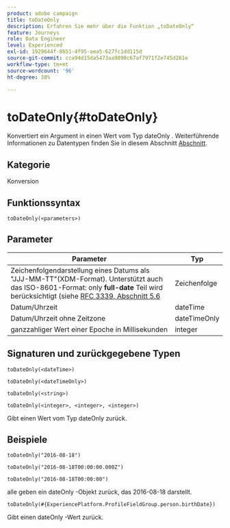 ```yaml
---
product: adobe campaign
title: toDateOnly
description: Erfahren Sie mehr über die Funktion „toDateOnly“
feature: Journeys
role: Data Engineer
level: Experienced
exl-id: 1929644f-8b51-4f95-aea5-627fc1dd115d
source-git-commit: cca94d15da5473aa9890c67af7971f2e745d261e
workflow-type: tm+mt
source-wordcount: '96'
ht-degree: 38%

---
```


# toDateOnly{#toDateOnly}

Konvertiert ein Argument in einen Wert vom Typ dateOnly . Weiterführende Informationen zu Datentypen finden Sie in diesem Abschnitt [Abschnitt](../expression/data-types.md).

## Kategorie

Konversion

## Funktionssyntax

`toDateOnly(<parameters>)`

## Parameter

| Parameter | Typ |
|-----------|------------------|
| Zeichenfolgendarstellung eines Datums als &quot;JJJ-MM-TT&quot;(XDM-Format). Unterstützt auch das ISO-8601-Format: only **full-date** Teil wird berücksichtigt (siehe [RFC 3339, Abschnitt 5.6](https://www.rfc-editor.org/rfc/rfc3339#section-5.6) | Zeichenfolge |
| Datum/Uhrzeit | dateTime |
| Datum/Uhrzeit ohne Zeitzone | dateTimeOnly |
| ganzzahliger Wert einer Epoche in Millisekunden | integer |

## Signaturen und zurückgegebene Typen

`toDateOnly(<dateTime>)`

`toDateOnly(<dateTimeOnly>)`

`toDateOnly(<string>)`

`toDateOnly(<integer>, <integer>, <integer>)`

Gibt einen Wert vom Typ dateOnly zurück.

## Beispiele

`toDateOnly("2016-08-18")`

`toDateOnly("2016-08-18T00:00:00.000Z")`

`toDateOnly("2016-08-18T00:00:00")`

alle geben ein dateOnly -Objekt zurück, das 2016-08-18 darstellt.

`toDateOnly(#{ExperiencePlatform.ProfileFieldGroup.person.birthDate})`

Gibt einen dateOnly -Wert zurück.
